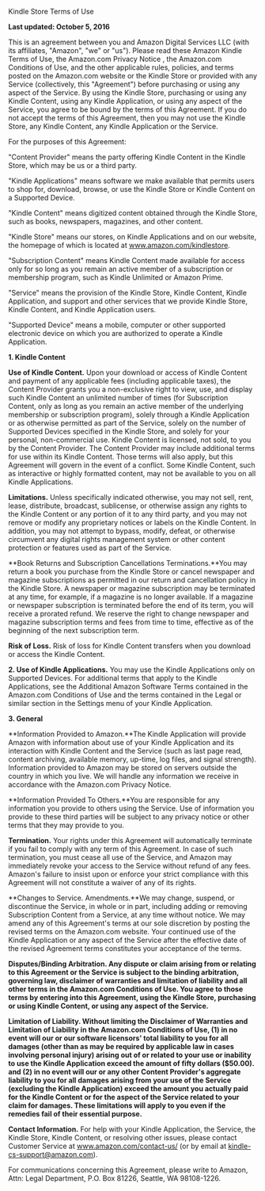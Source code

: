 Kindle Store Terms of Use

**Last updated: October 5, 2016**

This is an agreement between you and Amazon Digital Services LLC (with its affiliates, "Amazon", "we" or "us"). Please read these Amazon Kindle Terms of Use, the Amazon.com Privacy Notice , the Amazon.com Conditions of Use, and the other applicable rules, policies, and terms posted on the Amazon.com website or the Kindle Store or provided with any Service (collectively, this "Agreement") before purchasing or using any aspect of the Service. By using the Kindle Store, purchasing or using any Kindle Content, using any Kindle Application, or using any aspect of the Service, you agree to be bound by the terms of this Agreement. If you do not accept the terms of this Agreement, then you may not use the Kindle Store, any Kindle Content, any Kindle Application or the Service.

For the purposes of this Agreement:

"Content Provider" means the party offering Kindle Content in the Kindle Store, which may be us or a third party.

"Kindle Applications" means software we make available that permits users to shop for, download, browse, or use the Kindle Store or Kindle Content on a Supported Device.

"Kindle Content" means digitized content obtained through the Kindle Store, such as books, newspapers, magazines, and other content.

"Kindle Store" means our stores, on Kindle Applications and on our website, the homepage of which is located at www.amazon.com/kindlestore.

"Subscription Content" means Kindle Content made available for access only for so long as you remain an active member of a subscription or membership program, such as Kindle Unlimited or Amazon Prime.

"Service" means the provision of the Kindle Store, Kindle Content, Kindle Application, and support and other services that we provide Kindle Store, Kindle Content, and Kindle Application users.

"Supported Device" means a mobile, computer or other supported electronic device on which you are authorized to operate a Kindle Application.

**1\. Kindle Content**

**Use of Kindle Content.** Upon your download or access of Kindle Content and payment of any applicable fees (including applicable taxes), the Content Provider grants you a non-exclusive right to view, use, and display such Kindle Content an unlimited number of times (for Subscription Content, only as long as you remain an active member of the underlying membership or subscription program), solely through a Kindle Application or as otherwise permitted as part of the Service, solely on the number of Supported Devices specified in the Kindle Store, and solely for your personal, non-commercial use. Kindle Content is licensed, not sold, to you by the Content Provider. The Content Provider may include additional terms for use within its Kindle Content. Those terms will also apply, but this Agreement will govern in the event of a conflict. Some Kindle Content, such as interactive or highly formatted content, may not be available to you on all Kindle Applications.

**Limitations.** Unless specifically indicated otherwise, you may not sell, rent, lease, distribute, broadcast, sublicense, or otherwise assign any rights to the Kindle Content or any portion of it to any third party, and you may not remove or modify any proprietary notices or labels on the Kindle Content. In addition, you may not attempt to bypass, modify, defeat, or otherwise circumvent any digital rights management system or other content protection or features used as part of the Service.

**Book Returns and Subscription Cancellations Terminations.**You may return a book you purchase from the Kindle Store or cancel newspaper and magazine subscriptions as permitted in our return and cancellation policy in the Kindle Store. A newspaper or magazine subscription may be terminated at any time, for example, if a magazine is no longer available. If a magazine or newspaper subscription is terminated before the end of its term, you will receive a prorated refund. We reserve the right to change newspaper and magazine subscription terms and fees from time to time, effective as of the beginning of the next subscription term.

**Risk of Loss.** Risk of loss for Kindle Content transfers when you download or access the Kindle Content.

**2\. Use of Kindle Applications.** You may use the Kindle Applications only on Supported Devices. For additional terms that apply to the Kindle Applications, see the Additional Amazon Software Terms contained in the Amazon.com Conditions of Use and the terms contained in the Legal or similar section in the Settings menu of your Kindle Application.

**3\. General**

**Information Provided to Amazon.**The Kindle Application will provide Amazon with information about use of your Kindle Application and its interaction with Kindle Content and the Service (such as last page read, content archiving, available memory, up-time, log files, and signal strength). Information provided to Amazon may be stored on servers outside the country in which you live. We will handle any information we receive in accordance with the Amazon.com Privacy Notice.

**Information Provided To Others.**You are responsible for any information you provide to others using the Service. Use of information you provide to these third parties will be subject to any privacy notice or other terms that they may provide to you.

**Termination.** Your rights under this Agreement will automatically terminate if you fail to comply with any term of this Agreement. In case of such termination, you must cease all use of the Service, and Amazon may immediately revoke your access to the Service without refund of any fees. Amazon's failure to insist upon or enforce your strict compliance with this Agreement will not constitute a waiver of any of its rights.

**Changes to Service. Amendments.**We may change, suspend, or discontinue the Service, in whole or in part, including adding or removing Subscription Content from a Service, at any time without notice. We may amend any of this Agreement's terms at our sole discretion by posting the revised terms on the Amazon.com website. Your continued use of the Kindle Application or any aspect of the Service after the effective date of the revised Agreement terms constitutes your acceptance of the terms.

**Disputes/Binding Arbitration. Any dispute or claim arising from or relating to this Agreement or the Service is subject to the binding arbitration, governing law, disclaimer of warranties and limitation of liability and all other terms in the Amazon.com Conditions of Use. You agree to those terms by entering into this Agreement, using the Kindle Store, purchasing or using Kindle Content, or using any aspect of the Service.**

**Limitation of Liability. Without limiting the Disclaimer of Warranties and Limitation of Liability in the Amazon.com Conditions of Use, (1) in no event will our or our software licensors' total liability to you for all damages (other than as may be required by applicable law in cases involving personal injury) arising out of or related to your use or inability to use the Kindle Application exceed the amount of fifty dollars ($50.00). and (2) in no event will our or any other Content Provider's aggregate liability to you for all damages arising from your use of the Service (excluding the Kindle Application) exceed the amount you actually paid for the Kindle Content or for the aspect of the Service related to your claim for damages. These limitations will apply to you even if the remedies fail of their essential purpose.**

**Contact Information.** For help with your Kindle Application, the Service, the Kindle Store, Kindle Content, or resolving other issues, please contact Customer Service at www.amazon.com/contact-us/ (or by email at kindle-cs-support@amazon.com).

For communications concerning this Agreement, please write to Amazon, Attn: Legal Department, P.O. Box 81226, Seattle, WA 98108-1226.